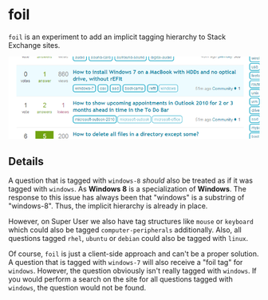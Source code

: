 foil
====

`foil` is an experiment to add an implicit tagging hierarchy to Stack Exchange sites.

![foil on Super User](screenshot.png)

Details
-------

A question that is tagged with `windows-8` *should* also be treated as if it was tagged with `windows`. As **Windows 8** is a specialization of **Windows**. The response to this issue has always been that "windows" is a substring of "windows-8". Thus, the implicit hierarchy is already in place.

However, on Super User we also have tag structures like `mouse` or `keyboard` which could also be tagged `computer-peripherals` additionally. Also, all questions tagged `rhel`, `ubuntu` or `debian` could also be tagged with `linux`.

Of course, `foil` is just a client-side approach and can't be a proper solution. A question that is tagged with `windows-7` will also receive a "foil tag" for `windows`. However, the question obviously isn't really tagged with `windows`. If you would perform a search on the site for all questions tagged with `windows`, the question would not be found.